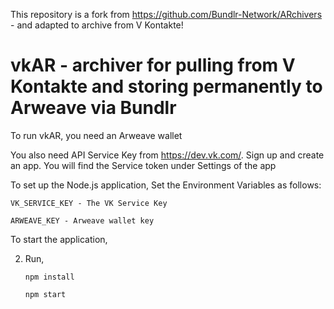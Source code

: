 This repository is a fork from https://github.com/Bundlr-Network/ARchivers - and adapted to archive from V Kontakte!

# vkAR - archiver for pulling from V Kontakte and storing permanently to Arweave via Bundlr

To run vkAR, you need an Arweave wallet

You also need API Service Key from https://dev.vk.com/. Sign up and create an app. You will find the Service token under Settings of the app

To set up the Node.js application,
Set the Environment Variables as follows:
```
VK_SERVICE_KEY - The VK Service Key

ARWEAVE_KEY - Arweave wallet key
```

To start the application,

2. Run,

    ```
    npm install

    npm start
    ```
